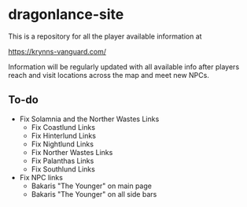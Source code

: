 # dragonlance-site

This is a repository for all the player available information at

https://krynns-vanguard.com/

Information will be regularly updated with all available info after players reach and visit locations across the map and meet new NPCs.

## To-do
- Fix Solamnia and the Norther Wastes Links
  - Fix Coastlund Links
  - Fix Hinterlund Links
  - Fix Nightlund Links
  - Fix Norther Wastes Links
  - Fix Palanthas Links
  - Fix Southlund Links
- Fix NPC links
  - Bakaris "The Younger" on main page
  - Bakaris "The Younger" on all side bars
